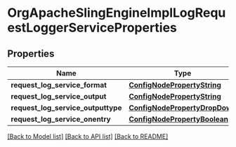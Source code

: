 # OrgApacheSlingEngineImplLogRequestLoggerServiceProperties

## Properties
Name | Type | Description | Notes
------------ | ------------- | ------------- | -------------
**request_log_service_format** | [**ConfigNodePropertyString**](ConfigNodePropertyString.md) |  | [optional] 
**request_log_service_output** | [**ConfigNodePropertyString**](ConfigNodePropertyString.md) |  | [optional] 
**request_log_service_outputtype** | [**ConfigNodePropertyDropDown**](ConfigNodePropertyDropDown.md) |  | [optional] 
**request_log_service_onentry** | [**ConfigNodePropertyBoolean**](ConfigNodePropertyBoolean.md) |  | [optional] 

[[Back to Model list]](../README.md#documentation-for-models) [[Back to API list]](../README.md#documentation-for-api-endpoints) [[Back to README]](../README.md)


